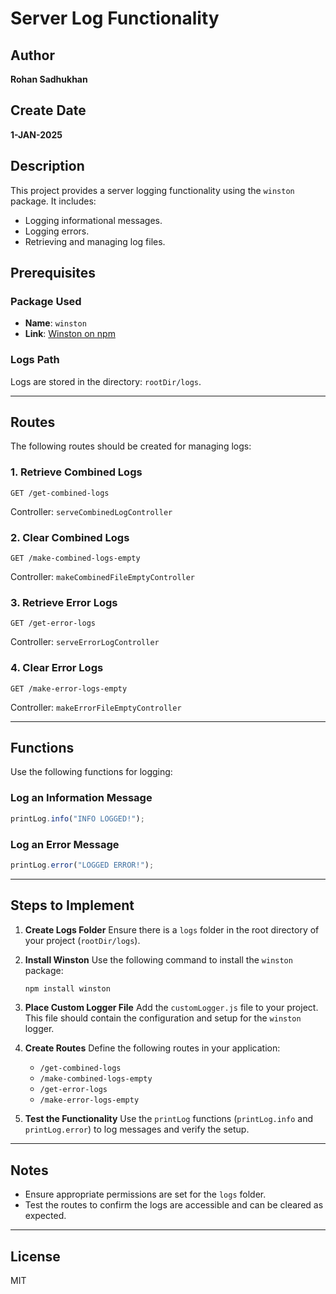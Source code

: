 # Server Log Functionality

## Author
**Rohan Sadhukhan**

## Create Date
**1-JAN-2025**

## Description
This project provides a server logging functionality using the `winston` package. It includes:
- Logging informational messages.
- Logging errors.
- Retrieving and managing log files.

## Prerequisites

### Package Used
- **Name**: `winston`
- **Link**: [Winston on npm](https://www.npmjs.com/package/winston)

### Logs Path
Logs are stored in the directory: `rootDir/logs`.

---

## Routes
The following routes should be created for managing logs:

### 1. Retrieve Combined Logs
```http
GET /get-combined-logs
```
Controller: `serveCombinedLogController`

### 2. Clear Combined Logs
```http
GET /make-combined-logs-empty
```
Controller: `makeCombinedFileEmptyController`

### 3. Retrieve Error Logs
```http
GET /get-error-logs
```
Controller: `serveErrorLogController`

### 4. Clear Error Logs
```http
GET /make-error-logs-empty
```
Controller: `makeErrorFileEmptyController`

---

## Functions
Use the following functions for logging:

### Log an Information Message
```javascript
printLog.info("INFO LOGGED!");
```

### Log an Error Message
```javascript
printLog.error("LOGGED ERROR!");
```

---

## Steps to Implement

1. **Create Logs Folder**
   Ensure there is a `logs` folder in the root directory of your project (`rootDir/logs`).

2. **Install Winston**
   Use the following command to install the `winston` package:
   ```bash
   npm install winston
   ```

3. **Place Custom Logger File**
   Add the `customLogger.js` file to your project. This file should contain the configuration and setup for the `winston` logger.

4. **Create Routes**
   Define the following routes in your application:
   - `/get-combined-logs`
   - `/make-combined-logs-empty`
   - `/get-error-logs`
   - `/make-error-logs-empty`

5. **Test the Functionality**
   Use the `printLog` functions (`printLog.info` and `printLog.error`) to log messages and verify the setup.

---

## Notes
- Ensure appropriate permissions are set for the `logs` folder.
- Test the routes to confirm the logs are accessible and can be cleared as expected.

---

## License
MIT


